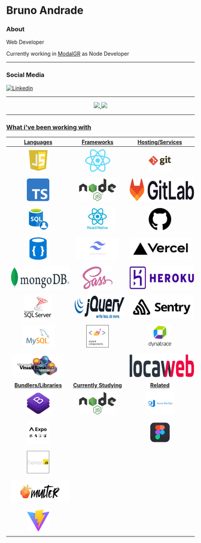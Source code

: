 # Bruno Andrade

### About

Web Developer

Currently working in [ModalGR](https://modalgr.com.br/) as Node Developer

<hr>

### Social Media

<a href="https://www.linkedin.com/in/bruno--andrade/" target="_blank"><img src="https://img.shields.io/badge/-Bruno%20Andrade-6633cc?style=flat-square&logo=Linkedin&logoColor=white&link=https://www.linkedin.com/in/bruno--andrade/" alt="Linkedin"/></a>

<hr>
<div align="center">
  <a href="https://github.com/andrade-bruno">
  <img height="200em" src="https://github-readme-stats.vercel.app/api?username=andrade-bruno&show_icons=true&theme=dracula&include_all_commits=true&count_private=true&show=reviews,discussions_started,discussions_answered,prs_merged,prs_merged_percentage"/>
  <img height="200em" src="https://github-readme-stats.vercel.app/api/top-langs/?username=andrade-bruno&layout=compact&langs_count=7&theme=dracula"/>
</div>

<hr>

### What i've been working with

| **Languages** | **Frameworks** | **Hosting/Services** |
| :-: | :-: | :-: |
| <img style="margin: 5px" height="60" src="https://github.com/andrade-bruno/andrade-bruno/blob/main/assets/js6.png"> | <img style="margin: 5px" height="60" src="https://github.com/andrade-bruno/andrade-bruno/blob/main/assets/react.png"> | <img style="margin: 5px" height="60" src="https://github.com/andrade-bruno/andrade-bruno/blob/main/assets/git.png">
| <img style="margin: 5px" height="60" src="https://github.com/andrade-bruno/andrade-bruno/blob/main/assets/typescript.png"> | <img style="margin: 5px" height="60" src="https://github.com/andrade-bruno/andrade-bruno/blob/main/assets/nodejs.png"> | <img style="margin: 5px" height="60" src="https://github.com/andrade-bruno/andrade-bruno/blob/main/assets/gitlab.png">
| <img style="margin: 5px" height="60" src="https://github.com/andrade-bruno/andrade-bruno/blob/main/assets/sql.png"> | <img style="margin: 5px" height="60" src="https://github.com/andrade-bruno/andrade-bruno/blob/main/assets/react-native.png"> | <img style="margin: 5px" height="60" src="https://github.com/andrade-bruno/andrade-bruno/blob/main/assets/github.png">
| <img style="margin: 5px" height="60" src="https://github.com/andrade-bruno/andrade-bruno/blob/main/assets/no-sql.png"> | <img style="margin: 5px" height="60" src="https://github.com/andrade-bruno/andrade-bruno/blob/main/assets/tailwind-css.png"> | <img style="margin: 5px" height="60" src="https://github.com/andrade-bruno/andrade-bruno/blob/main/assets/vercel.png">
| <img style="margin: 5px" height="60" src="https://github.com/andrade-bruno/andrade-bruno/blob/main/assets/mongodb.png"> | <img style="margin: 5px" height="60" src="https://github.com/andrade-bruno/andrade-bruno/blob/main/assets/sass.png"> | <img style="margin: 5px" height="60" src="https://github.com/andrade-bruno/andrade-bruno/blob/main/assets/heroku.png">
| <img style="margin: 5px" height="60" src="https://github.com/andrade-bruno/andrade-bruno/blob/main/assets/sql-server.png"> | <img style="margin: 5px" height="60" src="https://github.com/andrade-bruno/andrade-bruno/blob/main/assets/jquery.png"> | <img style="margin: 5px" height="60" src="https://github.com/andrade-bruno/andrade-bruno/blob/main/assets/sentry.png"> 
| <img style="margin: 5px" height="60" src="https://github.com/andrade-bruno/andrade-bruno/blob/main/assets/mysql.png"> | <img style="margin: 5px" height="60" src="https://github.com/andrade-bruno/andrade-bruno/blob/main/assets/styled-components.png"> | <img style="margin: 5px" height="60" src="https://github.com/andrade-bruno/andrade-bruno/blob/main/assets/dynatrace.png">
| <img style="margin: 5px" height="60" src="https://github.com/andrade-bruno/andrade-bruno/blob/main/assets/visual-basic.png"> | | <img style="margin: 5px" height="60" src="https://github.com/andrade-bruno/andrade-bruno/blob/main/assets/locaweb.png">
| **Bundlers/Libraries** | **Currently Studying** | **Related** |
| <img style="margin: 5px" height="60" src="https://github.com/andrade-bruno/andrade-bruno/blob/main/assets/bootstrap.png"> | <img style="margin: 5px" height="60" src="https://github.com/andrade-bruno/andrade-bruno/blob/main/assets/nodejs.png"> | <img style="margin: 5px" height="60" src="https://github.com/andrade-bruno/andrade-bruno/blob/main/assets/azure-devops.png">
| <img style="margin: 5px" height="60" src="https://github.com/andrade-bruno/andrade-bruno/blob/main/assets/expo.png"> | | <img style="margin: 5px" height="60" src="https://github.com/andrade-bruno/andrade-bruno/blob/main/assets/figma.png">
| <img style="margin: 5px" height="60" src="https://github.com/andrade-bruno/andrade-bruno/blob/main/assets/express.png">
| <img style="margin: 5px" height="60" src="https://github.com/andrade-bruno/andrade-bruno/blob/main/assets/multer.png">
| <img style="margin: 5px" height="60" src="https://github.com/andrade-bruno/andrade-bruno/blob/main/assets/vite.svg">
